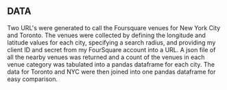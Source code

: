 ## DATA 

Two URL's were generated to call the Foursquare venues for New York City and Toronto. The venues were collected by defining the longitude and latitude values for each city, specifying a search radius, and providing my client ID and secret from my FourSquare account into a URL. A json file of all the nearby venues was returned and a count of the venues in each venue category was tabulated into a pandas dataframe for each city. The data for Toronto and NYC were then joined into one pandas dataframe for easy comparison.
